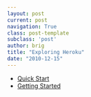 ```yaml
---
layout: post
current: post
navigation: True
class: post-template
subclass: 'post'
author: brig
title: "Exploring Heroku"
date: "2010-12-15"
---
```


- [Quick Start](http://docs.heroku.com/quickstart)
- [Getting Started](http://rubylearning.com/blog/2010/12/15/getting-started-with-heroku/)
